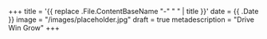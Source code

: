 +++
title = '{{ replace .File.ContentBaseName "-" " " | title }}'
date = {{ .Date }}
image = "/images/placeholder.jpg"
draft = true
metadescription = "Drive Win Grow"
+++
